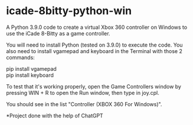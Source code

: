 # icade-8bitty-python-win
A Python 3.9.0 code to create a virtual Xbox 360 controller on Windows to use the iCade 8-Bitty as a game controller.

You will need to install Python (tested on 3.9.0) to execute the code. You also need to install vgamepad and keyboard in the Terminal with those 2 commands:

pip install vgamepad<br>
pip install keyboard

To test that it's working properly, open the Game Controllers window by pressing WIN + R to open the Run window, then type in joy.cpl.

You should see in the list "Controller (XBOX 360 For Windows)".

*Project done with the help of ChatGPT
